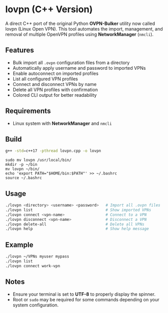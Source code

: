# lovpn (C++ Version)

A direct C++ port of the original Python **OVPN-Bulker** utility now called lovpn (Linux Open VPN). This tool automates the import, management, and removal of multiple OpenVPN profiles using **NetworkManager** (`nmcli`). 

## Features
- Bulk import all `.ovpn` configuration files from a directory
- Automatically apply username and password to imported VPNs
- Enable autoconnect on imported profiles
- List all configured VPN profiles
- Connect and disconnect VPNs by name
- Delete all VPN profiles with confirmation
- Colored CLI output for better readability

## Requirements
- Linux system with **NetworkManager** and `nmcli`

## Build
```bash
g++ -std=c++17 -pthread lovpn.cpp -o lovpn
```
```
sudo mv lovpn /usr/local/bin/
mkdir -p ~/bin
mv lovpn ~/bin/
echo 'export PATH="$HOME/bin:$PATH"' >> ~/.bashrc
source ~/.bashrc
```

## Usage
```bash
./lovpn <directory> <username> <password>   # Import all .ovpn files
./lovpn list                                # Show imported VPNs
./lovpn connect <vpn-name>                  # Connect to a VPN
./lovpn disconnect <vpn-name>               # Disconnect a VPN
./lovpn delete-all                          # Delete all VPNs
./lovpn help                                # Show help message
```

## Example
```bash
./lovpn ~/VPNs myuser mypass
./lovpn list
./lovpn connect work-vpn
```

## Notes
- Ensure your terminal is set to **UTF-8** to properly display the spinner.
- Root or `sudo` may be required for some commands depending on your system configuration.
